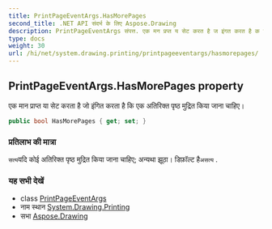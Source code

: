 ```yaml
---
title: PrintPageEventArgs.HasMorePages
second_title: .NET API संदर्भ के लिए Aspose.Drawing
description: PrintPageEventArgs संपत्त. एक मन प्रप्त य सेट करत है ज इंगत करत है क एक अतरक्त पृष्ठ मुद्रत कय जन चहए
type: docs
weight: 30
url: /hi/net/system.drawing.printing/printpageeventargs/hasmorepages/
---
```

## PrintPageEventArgs.HasMorePages property

एक मान प्राप्त या सेट करता है जो इंगित करता है कि एक अतिरिक्त पृष्ठ मुद्रित किया जाना चाहिए।

```csharp
public bool HasMorePages { get; set; }
```

### प्रतिलाभ की मात्रा

`सत्य`यदि कोई अतिरिक्त पृष्ठ मुद्रित किया जाना चाहिए; अन्यथा झूठा। डिफ़ॉल्ट है`असत्य` .

### यह सभी देखें

* class [PrintPageEventArgs](../)
* नाम स्थान [System.Drawing.Printing](../../printpageeventargs/)
* सभा [Aspose.Drawing](../../../)


